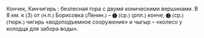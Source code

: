 ---
---

Кончек, Кинчигирь
: безлесная гора с двумя коническими вершинами. В 8 км. к ⦅З⦆ от ⦅н.п.⦆ Борисовка ⦅Ленин.⦆ – ❶ ⦅ср.⦆ ⦅рпл.⦆ конче; ❷ ⦅ср.⦆ ⦅тюрк.⦆ чигирь «водоподъемное сооружение» и чыгыр – «колесо у колодца для забора воды».
